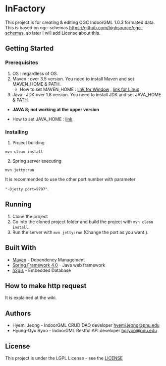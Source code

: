 # InFactory

This project is for creating & editing OGC IndoorGML 1.0.3 formated data. This is based on ogc-schemas https://github.com/highsource/ogc-schemas, so later I will add License about this. 


## Getting Started

### Prerequisites

1) OS : regardless of OS.  
2) Maven : over 3.5 version. You need to install Maven and set MAVEN_HOME & PATH.
   * How to set MAVEN_HOME : [link for Window](https://www.mkyong.com/maven/how-to-install-maven-in-windows/) , [link for Linux](https://maven.apache.org/install.html)
3) Java : JDK over 1.8 version. You need to install JDK and set JAVA_HOME & PATH.
  * **JAVA 8; not working at the upper version**
  
   * How to set JAVA_HOME : [link](https://docs.oracle.com/cd/E19182-01/820-7851/inst_cli_jdk_javahome_t/) 
   

### Installing

1) Project building

`mvn clean install`

2) Spring server executing

`mvn jetty:run` 

It is recommended to use the other port number with parameter 

`"-Djetty.port=9797"`.
   
 
## Running

1) Clone the project
2) Go into the cloned project folder and build the project with `mvn clean install`.
3) Run the server with `mvn jetty:run` (Change the port as you want.). 


## Built With

* [Maven](https://maven.apache.org/) - Dependency Management
* [Spring Framework 4.0](https://spring.io/) - Java web framework
* [h2gis](http://www.h2gis.org/) - Embedded Database

## How to make http request

It is explained at the wiki.  


## Authors

* Hyemi Jeong - IndoorGML CRUD DAO developer hyemi.jeong@pnu.edu
* Hyung-Gyu Ryoo - IndoorGML Restful API developer hgryoo@pnu.edu

## License 

This project is under the LGPL License - see the [LICENSE](https://github.com/STEMLab/InFactory/blob/master/LICENSE)

